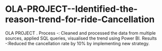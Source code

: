 # OLA-PROJECT--Identified-the-reason-trend-for-ride-Cancellation
OLA PROJECT .  Process -: Cleaned and processed the data from multiple sources, applied SQL queries, visualised the trend using Power BI.   Results -:Reduced the cancellation rate by 10% by implementing new strategy.
